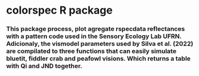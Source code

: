 # colorspec R package

### This package process, plot agregate rspecdata reflectances with a pattern code used in the Sensory Ecology Lab UFRN. Adicionaly, the vismodel parameters used by Silva et al. (2022) are compilated to three functions that can easily simulate bluetit, fiddler crab and peafowl visions. Which returns a table with Qi and JND together.
 
